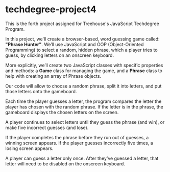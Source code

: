 # techdegree-project4
 This is the forth project assigned for Treehouse's JavaScript Techdegree Program.

 In this project, we'll create a browser-based, word guessing game called: **"Phrase Hunter"**. We’ll use JavaScript and OOP (Object-Oriented Programming) to select a random, hidden phrase, which a player tries to guess, by clicking letters on an onscreen keyboard.

More explicitly, we’ll create two JavaScript classes with specific properties and methods: a **Game** class for managing the game, and a **Phrase** class to help with creating an array of Phrase objects.

Our code will allow to choose a random phrase, split it into letters, and put those letters onto the gameboard.

Each time the player guesses a letter, the program compares the letter the player has chosen with the random phrase. If the letter is in the phrase, the gameboard displays the chosen letters on the screen.

A player continues to select letters until they guess the phrase (and win), or make five incorrect guesses (and lose).

If the player completes the phrase before they run out of guesses, a winning screen appears. If the player guesses incorrectly five times, a losing screen appears.

A player can guess a letter only once. After they’ve guessed a letter, that letter will need to be disabled on the onscreen keyboard.
